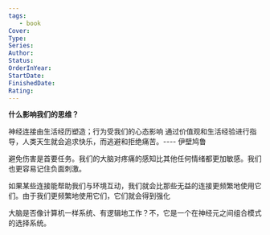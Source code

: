 ```yaml
---
tags: 
   - book 
Cover: 
Type:
Series: 
Author:
Status: 
OrderInYear:
StartDate:
FinishedDate:
Rating: 
---
```


**什么影响我们的思维？**

神经连接由生活经历塑造；行为受我们的心态影响
通过价值观和生活经验进行指导，人类天生就会追求快乐，而逃避和拒绝痛苦。---- 伊壁鸠鲁

避免伤害是首要任务。我们的大脑对疼痛的感知比其他任何情绪都更加敏感。我们也更容易记住负面刺激。

如果某些连接能帮助我们与环境互动，我们就会比那些无益的连接更频繁地使用它们。由于我们更频繁地使用它们，它们就会得到强化


大脑是否像计算机一样系统、有逻辑地工作？不，它是一个在神经元之间组合模式的选择系统。